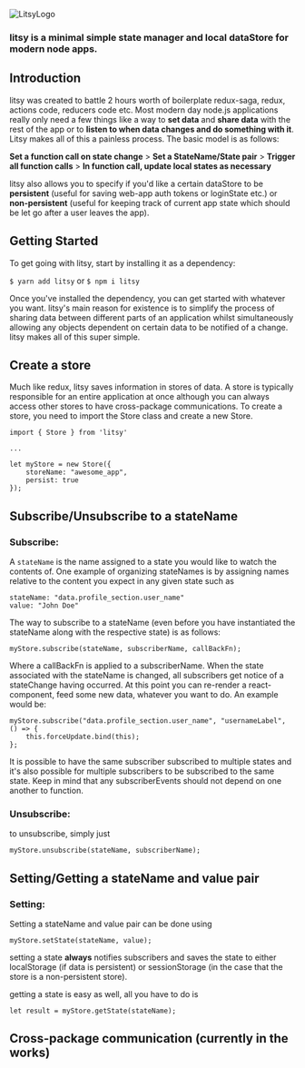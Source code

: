 
![LitsyLogo](https://sfo2.digitaloceanspaces.com/modev/litsy/litsylogo%400.5x.png)

### litsy is a minimal simple state manager and local dataStore for modern node apps.

## Introduction
litsy was created to battle 2 hours worth of boilerplate redux-saga, redux, actions code, reducers code etc. Most modern day node.js applications really only need a few things like a way to **set data** and **share data** with the rest of the app or to **listen to when data changes and do something with it**. Litsy makes all of this a painless process. The basic model is as follows:

**Set a function call on state change** \> **Set a StateName/State pair** \> **Trigger all function calls** \> **In function call, update local states as necessary**

litsy also allows you to specify if you'd like a certain dataStore to be **persistent** (useful for saving web-app auth tokens or loginState etc.) or **non-persistent** (useful for keeping track of current app state which should be let go after a user leaves the app).

## Getting Started
To get going with litsy, start by installing it as a dependency:

`$ yarn add litsy` or `$ npm i litsy`

Once you've installed the dependency, you can get started with whatever you want. litsy's main reason for existence is to simplify the process of sharing data between different parts of an application whilst simultaneously allowing any objects dependent on certain data to be notified of a change. litsy makes all of this super simple.

## Create a store
Much like redux, litsy saves information in stores of data. A store is typically responsible for an entire application at once although you can always access other stores to have cross-package communications. To create a store, you need to import the Store class and create a new Store.

```
import { Store } from 'litsy'
```
```
...
```
```
let myStore = new Store({
    storeName: "awesome_app",
    persist: true 
});
```
## Subscribe/Unsubscribe to a stateName
### Subscribe:
A `stateName` is the name assigned to a state you would like to watch the contents of. One example of organizing stateNames is by assigning names relative to the content you expect in any given state such as 

````
stateName: "data.profile_section.user_name"
value: "John Doe"
````

The way to subscribe to a stateName (even before you have instantiated the stateName along with the respective state) is as follows:

```
myStore.subscribe(stateName, subscriberName, callBackFn);
```
Where a callBackFn is applied to a subscriberName. When the state associated with the stateName is changed, all subscribers get notice of a stateChange having occurred. At this point you can re-render a react-component, feed some new data, whatever you want to do. An example would be:
```
myStore.subscribe("data.profile_section.user_name", "usernameLabel", () => {
	this.forceUpdate.bind(this);
};
```
It is possible to have the same subscriber subscribed to multiple states and it's also possible for multiple subscribers to be subscribed to the same state. Keep in mind that any subscriberEvents should not depend on one another to function.
### Unsubscribe:
to unsubscribe, simply just
```
myStore.unsubscribe(stateName, subscriberName);
```

## Setting/Getting a stateName and value pair
### Setting:
Setting a stateName and value pair can be done using
```
myStore.setState(stateName, value);
```
setting a state **always** notifies subscribers and saves the state to either localStorage (if data is persistent) or sessionStorage (in the case that the store is a non-persistent store).

getting a state is easy as well, all you have to do is
```
let result = myStore.getState(stateName);
```

## Cross-package communication (currently in the works)
